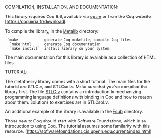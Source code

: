 COMPILATION, INSTALLATION, AND DOCUMENTATION:

  This library requires Coq 8.6, available via [opam](https://opam.ocaml.org/)
  or from the Coq website [https://coq.inria.fr/download].

  To compile the library, in the [Metalib](Metalib/) directory:

     `make`           generate Coq makefile, compile Coq files
	  `make html`     generate Coq documentation
	  `make install`  install library on your system

  The main documentation for this library is available as a collection of HTML
  files.

TUTORIAL:

  The metatheory library comes with a short tutorial.  The main files for the
  tutorial are STLC.v, and STLCsol.v.  Make sure that you've compiled the
  library first. The file [STLC.v](Tutorial/STLC.v) contains an introduction to
  mechanizing programming language definitions with binding in Coq and how to
  reason about them.  Solutions to exercises are in [STLCsol.v](Tutorial/STLCsol.v).

  An additional example of the library is available in the
  [Fsub](Fsub/) directory.

  Those new to Coq should start with Software Foundations, which is an
  introduction to using Coq. The tutorial assumes some familarity with
  this resource.
  (https://softwarefoundations.cis.upenn.edu/current/index.html)
